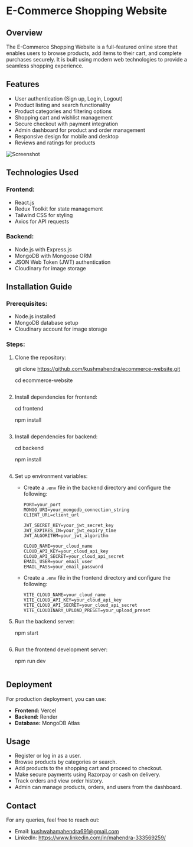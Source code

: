# E-Commerce Shopping Website

## Overview
The E-Commerce Shopping Website is a full-featured online store that enables users to browse products, add items to their cart, and complete purchases securely. It is built using modern web technologies to provide a seamless shopping experience.

## Features
- User authentication (Sign up, Login, Logout)
- Product listing and search functionality
- Product categories and filtering options
- Shopping cart and wishlist management
- Secure checkout with payment integration
- Admin dashboard for product and order management
- Responsive design for mobile and desktop
- Reviews and ratings for products


![Screenshot](./public/Screenshot-Home1.png)



## Technologies Used
### Frontend:
- React.js 
- Redux Toolkit for state management
- Tailwind CSS for styling
- Axios for API requests

### Backend:
- Node.js with Express.js
- MongoDB with Mongoose ORM
- JSON Web Token (JWT) authentication
- Cloudinary for image storage


## Installation Guide
### Prerequisites:
- Node.js installed
- MongoDB database setup
- Cloudinary account for image storage

### Steps:
1. Clone the repository:

   git clone https://github.com/kushmahendra/ecommerce-website.git
   
   cd ecommerce-website
   ```

3. Install dependencies for frontend:

   cd frontend
   
   npm install
   ```

5. Install dependencies for backend:

   cd backend
   
   npm install
   ```

7. Set up environment variables:
   - Create a `.env` file in the backend directory and configure the following:
     ```env
     PORT=your_port
     MONGO_URI=your_mongodb_connection_string
     CLIENT_URL=client_url

     JWT_SECRET_KEY=your_jwt_secret_key
     JWT_EXPIRES_IN=your_jwt_expiry_time
     JWT_ALGORITHM=your_jwt_algorithm

     CLOUD_NAME=your_cloud_name
     CLOUD_API_KEY=your_cloud_api_key
     CLOUD_API_SECRET=your_cloud_api_secret
     EMAIL_USER=your_email_user
     EMAIL_PASS=your_email_password
     ```

   - Create a `.env` file in the frontend directory and configure the following:
     ```env
     VITE_CLOUD_NAME=your_cloud_name
     VITE_CLOUD_API_KEY=your_cloud_api_key
     VITE_CLOUD_API_SECRET=your_cloud_api_secret
     VITE_CLOUDINARY_UPLOAD_PRESET=your_upload_preset
     ```

8. Run the backend server:
 
   npm start
   ```

9. Run the frontend development server:

   npm run dev
   ```

## Deployment
For production deployment, you can use:
- **Frontend:** Vercel 
- **Backend:**  Render 
- **Database:** MongoDB Atlas

## Usage
- Register or log in as a user.
- Browse products by categories or search.
- Add products to the shopping cart and proceed to checkout.
- Make secure payments using Razorpay or cash on delivery.
- Track orders and view order history.
- Admin can manage products, orders, and users from the dashboard.


## Contact
For any queries, feel free to reach out:
- Email: kushwahamahendra691@gmail.com
- LinkedIn: https://www.linkedin.com/in/mahendra-333569259/
